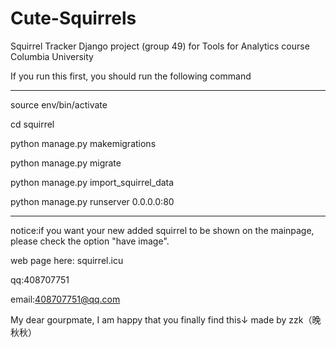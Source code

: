 # Cute-Squirrels
Squirrel Tracker Django project (group 49) for Tools for Analytics course Columbia University

If you run this first, you should run the following command


--------------------------------------
source env/bin/activate

cd squirrel

python manage.py makemigrations

python manage.py migrate

python manage.py import_squirrel_data

python manage.py runserver 0.0.0.0:80

--------------------------------------


notice:if you want your new added squirrel to be shown on the mainpage, please check the option "have image".

web page here: squirrel.icu

qq:408707751

email:408707751@qq.com


My dear gourpmate, I am happy that you finally find this↓
made by zzk（晚秋秋）

